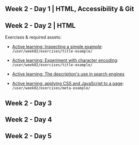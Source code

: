 ## Week 2 - Day 1 | HTML, Accessibility & Git

## Week 2 - Day 2 | HTML

  Exercises & required assets:

  - [Active learning: Inspecting a simple example](../../../curriculum/week02/resources/the_head_metadata_in_html/README.md#active-learning-inspecting-a-simple-example): `/user/week02/exercises/title-example/`

  - [Active learning: Experiment with character encoding](../../../curriculum/week02/resources/the_head_metadata_in_html/README.md#active-learning-experiment-with-character-encoding): `/user/week02/exercises/title-example/`

  - [Active learning: The description's use in search engines](../../../curriculum/week02/resources/the_head_metadata_in_html/README.md#active-learning-the-descriptions-use-in-search-engines)

  - [Active learning: applying CSS and JavaScript to a page](../../../curriculum/week02/resources/the_head_metadata_in_html/README.md#active-learning-applying-css-and-javascript-to-a-page): `/user/week02/exercises/meta-example/`

## Week 2 - Day 3

## Week 2 - Day 4

## Week 2 - Day 5
